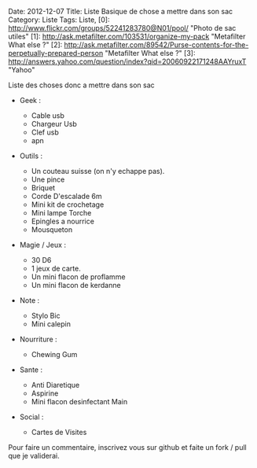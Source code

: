 Date: 2012-12-07
Title: Liste Basique de chose a mettre dans son sac
Category: Liste
Tags: Liste,
[0]: http://www.flickr.com/groups/52241283780@N01/pool/  "Photo de sac utiles"
[1]: http://ask.metafilter.com/103531/organize-my-pack  "Metafilter What else ?"
[2]: http://ask.metafilter.com/89542/Purse-contents-for-the-perpetually-prepared-person  "Metafilter What else ?"
[3]: http://answers.yahoo.com/question/index?qid=20060922171248AAYruxT  "Yahoo"

Liste des choses donc a mettre dans son sac

* Geek :
    * Cable usb
    * Chargeur Usb
    * Clef usb
    * apn

* Outils :
    * Un couteau suisse (on n'y echappe pas).
    * Une pince 
    * Briquet
    * Corde D'escalade  6m
    * Mini kit de crochetage
    * Mini lampe Torche
    * Epingles a nourrice
    * Mousqueton
    
* Magie / Jeux :
    * 30 D6
    * 1 jeux de carte.
    * Un mini flacon de proflamme
    * Un mini flacon de kerdanne

* Note :
    * Stylo Bic
    * Mini calepin

* Nourriture :
    * Chewing Gum

* Sante :
    * Anti Diaretique
    * Aspirine
    * Mini flacon desinfectant Main
    
* Social :
    * Cartes de Visites

     

Pour faire un commentaire, inscrivez vous sur github et faite un fork / pull que je validerai.

